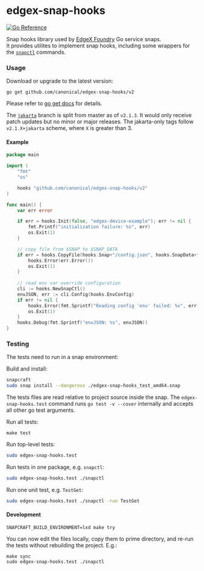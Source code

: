 # edgex-snap-hooks
[![Go Reference](https://pkg.go.dev/badge/github.com/canonical/edgex-snap-hooks.svg)](https://pkg.go.dev/github.com/canonical/edgex-snap-hooks/v2)

Snap hooks library used by [EdgeX Foundry](https://docs.edgexfoundry.org/) Go service snaps.  
It provides utilites to implement snap hooks, including some wrappers for the [`snapctl`](https://snapcraft.io/docs/using-snapctl) commands.

### Usage
Download or upgrade to the latest version:
```
go get github.com/canonical/edgex-snap-hooks/v2
```
Please refer to [go get docs](https://pkg.go.dev/cmd/go#hdr-Add_dependencies_to_current_module_and_install_them) for details.

The [`jakarta`](https://github.com/canonical/edgex-snap-hooks/tree/jakarta) branch is split from master as of `v2.1.3`.
It would only receive patch updates but no minor or major releases.
The jakarta-only tags follow `v2.1.X+jakarta` scheme, where `X` is greater than 3.

#### Example

```go
package main

import (
	"fmt"
	"os"

	hooks "github.com/canonical/edgex-snap-hooks/v2"
)

func main() {
	var err error

	if err = hooks.Init(false, "edgex-device-example"); err != nil {
		fmt.Printf("initialization failure: %s", err)
		os.Exit(1)
	}

	// copy file from $SNAP to $SNAP_DATA
	if err = hooks.CopyFile(hooks.Snap+"/config.json", hooks.SnapData+"config.json"); err != nil {
		hooks.Error(err.Error())
		os.Exit(1)
	}
  
	// read env var override configuration
	cli := hooks.NewSnapCtl()
	envJSON, err := cli.Config(hooks.EnvConfig)
	if err != nil {
		hooks.Error(fmt.Sprintf("Reading config 'env' failed: %v", err))
		os.Exit(1)
	}
	hooks.Debug(fmt.Sprintf("envJSON: %s", envJSON))
}

```

### Testing
The tests need to run in a snap environment:

Build and install:
```bash
snapcraft
sudo snap install --dangerous ./edgex-snap-hooks_test_amd64.snap
```

The tests files are read relative to project source inside the snap.
The `edgex-snap-hooks.test` command runs `go test -v --cover` internally and accepts
all other go test arguments.

Run all tests:
```
make test
```

Run top-level tests:
```bash
sudo edgex-snap-hooks.test
```

Run tests in one package, e.g. `snapctl`:
```bash
sudo edgex-snap-hooks.test ./snapctl
```

Run one unit test, e.g. `TestGet`:
```bash
sudo edgex-snap-hooks.test ./snapctl -run TestGet
```

#### Development
```
SNAPCRAFT_BUILD_ENVIRONMENT=lxd make try
```

You can now edit the files locally, copy them to prime directory, and re-run the
tests without rebuilding the project. E.g.:

```
make sync
sudo edgex-snap-hooks.test ./snapctl
```
